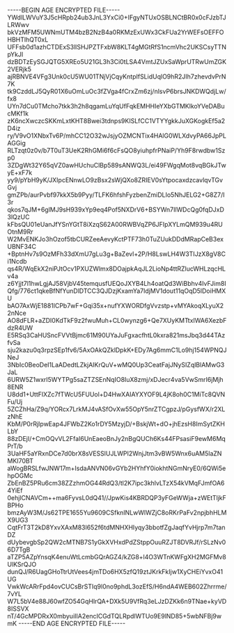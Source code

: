-----BEGIN AGE ENCRYPTED FILE-----
YWdlLWVuY3J5cHRpb24ub3JnL3YxCi0+IFgyNTUxOSBLNCtBR0x0cFJzbTJLRWwv
bkVzMFM5UWNmUTM4bzB2NzB4a0RKMzExUWx3CkFUa2YrWEFsOEFFOHBHTlhQT0xL
UFFsb0d1azhCTDExS3llSHJPZTFxbW8KLT4gMGtRfS1ncmVhc2UKSCsyTTNpYkJI
dzBDTzEySGJQTG5XREo5U21GL3h3Ci0tLSA4VmtJZUxSaWprUTRwUmZGK2VERjk5
ajRBNVE4VFg3Unk0cU5WU01TNjVjCqyKntpIfSLidUqlO9hR2JIh7zhevdvPrN7K
tk9CzddLJ5QyR01X6uOmLuOc3fZVga4fCrxZm6zj/nlsvP6brsJNKDWQdjLw/fx8
UYn7dCu0TMcho7tkk3h2h8qgamLuYqUfFqkEMHHIeYXbGTMKlkoYVeDABucMKf1k
zK6ncXwczcSKKmLxtKHT8Bwei3tdnps9KISLfCC1VTYYgkkJuXGKogkEf5a2D4iz
ry/V9vO1XNbxTv6P/mhCC12O32wJsjyOZMCNTix4HAlG0WLXdvyPA66JpPLAGGig
RLTzqt0z0v/b7T0uT3UeK2RhGMi6f6cFsQO8yiuhpfrPNaiP/Yh9F8rwdbw1Szp0
3ZDgWt32Y65qVZ0awHUchuClBp589sANWQ3L/ei49FWgqMot8vqBGkJTwyE+xF7k
yy9/pYbH9yK/JXIpcENnwLO9zBsx2sWjQXo8ZRIEV0sYtpocaxdzcavlqvTGvGvj
gmZPb/aurPvbf97kkX5b9Pyy/TLFK6hfshFyzbenZmiDLIo5NhJELG2+G8Z7/I3r
qkos7qJM+6glMJ9sH939xYp9eq4Pof5NXDrV6+BSYWn7IlWDcQg0fqDJxD3lQzUC
kFbsQU01eUanJfYSnYGtT8iXzqS62A00RWBVqZP6JFIpXYLmQM939u4RUOtnM9Rr
W2MvENKJo3hOzof5tbCURZeeAevyKctPTF73h0TuZUukDDdMRapCeB3exUBNF34C
+BptnHv7s9OzMFh33dXmU7gLu3g+BaZevl+2P/H8LswLH4W3TIJzX8gV8Ci1Ncdb
qs4R/WqEkX2niPJtOcv1PXUZWlmx8DOajpkAqJL2LioNp4ttRZlucWHLzqcHLv4a
z6Yjjt7l1hwLgjAJ58VjbV45temqusfUEQoJXYB4Lh4oatQd3WiBbhv4IvFJim8I
Qfg/776ct1qkeBfNfYunDlDTCC3QJDzjKxamYa7ldjMV1dout11qOqD5lDoiHMXU
bAO7AxWjE1881lCPb7wF+Gqi35x+nufYXWORDfgVvzstp+vMYAkoqXLyuX22nNce
AO8dFLR+aZDI0KdTkF9z2fwuMuh+CL0wynzg6+Qe7XUyKMTtxIWA6XezbFdzR4UW
E5RSq3CaHUSncFVVtBjmc61M90UYaJuFgxacfhtL0kxra821msJbq3d44TAzfvSa
sju2kazu0q3rpzSEp1fv6/5AxOAkQZklDpkK+EDy7Ag6mmC1Lo9hj154WPNQJNeJ
3NbIc0BeoDeI1LaADedtLZkjAIKrQuV+wMQ0Up3CeatFajJNySIZqlBlAMwG3JaL
6URW5Z1wxrI5WYTPg5saZTZSEnNqIO8IuX8zmj/xDJecr4va5VwSmrI6jMjh8ENR
U8dd1+UttFlXZc7fTWcU5FUUol+D4HwXAIAYXYOF9L4jK8oh0C1MiTc8QVNFu/Uj
5ZCZhHa/Z9q/YORcx7LrkMJ4vASfOvXw55OpY5nrZTCgpzJ/pGysfWX/r2XLzNhE
KbM/P0rRjIpwEap4JFWbZ2Ko1rDY5MzyjD/+BskjWt+dO+jhEzsH8ImSytZKHLbY
88zDEjI/+CmOQvVL2FfaI6UnEaeoBnJy2nBgQUCh6Ks44FPsasiF9ewM6MqPrT/b
3UaHF5aYRxnDCe7d0brX8sVESSlUJLWPI2WnjJtm3vBW5Wnx6uAM5laZNMKI70BT
aWogBRSLfwJNW17m+IsdaANVN06vGYb2HYhfY0iokhtNGmNryE0/6QWi5ehpOGMc
ZbEnBZ5PRu6cm38ZZzhmOG44RdQ3/tl2K7ipc3khlvLTzX54kVMqFJmfOA64YiEf
0ehjlCNAVCm++ma6FyvsL0dQ41//JpwKis4KBRDQP3yFGeWWja+zWEtTljkFBPHo
bmzAyW3M/Js62TPE1655Yu9609CSfknINLwWlWZjC8oRKrPaFv2npjbhHLMX9UG3
CqtFrT3T2kD8YxvXAxM83l652f6tdMNHXHIyqy3bbotfZgJaqfYvHjrp7m7tanDZ
dUybevgbSp2QW2cMTNB7S1yGkXVHxdPdZStppOuuRZJT8DVRJf/rSLzNv06D7TgB
aTZP5AZpYnsqK4enuWtLcmbGQrAGZ4/kZG8+l4O3WTnKWFgXH2MGFMv8UlKSrQJO
dunQJ/R6UagGHoTtrUtVees4jmTDo6HX5zfQ19ztJKrkFkIjw1XyCHEiYvxO41UG
VwkWcARrFpd4ovCUCsBrSTIq9l0no9phdL3ozEfS/H6ndA4WEB602Zhrrme/7vYL
W7L5bV4e88J60wfZO54GqHlrQA+DXk5U9VfRq3eLJzDZKk6n9TNae+kyVD8ISSVX
nT/4GcMPDRxX0mbyuiIIA2encICGdTQLRpdlWTUo9E9lND85+5wbNFBj9wmK
-----END AGE ENCRYPTED FILE-----
